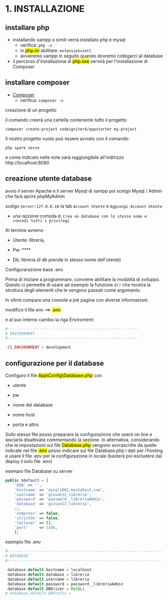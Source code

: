# 1. INSTALLAZIONE

## installare php

+ installando xampp o simili verrà installato php e mysql
  + verifica: `php -v`
  + in <mark>php.ini</mark> abilitare:  `extension=intl`
  + avvieremo xampp in seguito quando dovremo collegarci al database
+ il percorso d'installazione di <mark>php.exe</mark> servirà per l'installazione di Composer

## installare composer

+ [Composer](https://getcomposer.org/download/)
  + verifica: `composer -v`

creazione di un progetto

il comando creerà una cartella contenente tutto il progetto

```shell
composer create-project codeigniter4/appstarter my-project
```

Il nostro progetto vuoto può essere avviato con il comando:

```shell
php spark serve
```

e come indicato nelle note sarà raggiungibile all'indirizzo http://localhost:8080

## creazione utente database

avvio il server Apache e il server Mysql di xampp poi scelgo Mysql / Admin che farà aprire phpMyAdmin

scelgo `Server:127.0.0.1`e la tab `Account Utente` e `Aggiungi Account Utente`

+ una opzione comoda è: `Crea un database con lo stesso nome e concedi tutti i privilegi`

Al termine avremo 

+ Utente: libreria, 

+ Pw: ****  

+ Db: libreria (il db prende lo stesso nome dell'utente)

Configurarazione base .env

Prima di iniziare a programmare, conviene abilitare la modalità di sviluppo. Questo ci permette di usare ad esempio la funzione `d()` che mostra la struttura degli elementi che le vengono passati come argomento. 

In oltrre compare una console a piè pagina con diverse informazioni.

modifico il file env ==> <mark>.env</mark>

e al suo interno cambio la riga Enviroment:

```php
#----------------------------------------------------------
# ENVIRONMENT
#----------------------------------------------------------

 CI_ENVIRONMENT = development
```

## configurazione per il database

Configuro il file <mark>App\Config\Database.php</mark> con

- utente

- pw

- nome del database

- nome host

- porta e altro.

Sullo stesso file posso preparare la configurazione che userò on line e lasciarla disattivata commentando la sezione. In alternativa, considerando che le impostazioni sul file <mark>Database.php</mark> vengono sovrascritte da quelle indicate nel file <mark>.env</mark> posso indicare sul file Database.php i dati per l’hosting e usare il file .env per la configurazione in locale (basterà poi escludere dal deploy il solo file .env) 

esempio file Database su server

```php
public $default = [
    'DSN' => '',
    'hostname' => 'mysql1001.mochahost.com',
    'username' => 'giovan12_libreria',
    'password' => 'password__libreriaAdmin',
    'database' => 'giovan12_libreria',
    //…
    'compress' => false,
    'strictOn' => false,
    'failover' => [],
    'port'     => 3306,
    ];
```

esempio file .env

```php
#--------------------------------------------------------------------
# DATABASE
#--------------------------------------------------------------------

 database.default.hostname = localhost
 database.default.database = libreria
 database.default.username = libreria
 database.default.password = password__libreriaAdmin
 database.default.DBDriver = MySQLi
# database.default.DBPrefix =
```
